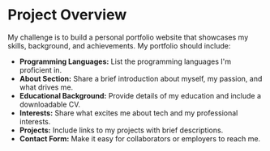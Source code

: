 # Project Overview
My challenge is to build a personal portfolio website that showcases my skills, background, and achievements. My portfolio should include:

- **Programming Languages:** List the programming languages I'm proficient in.  
- **About Section:** Share a brief introduction about myself, my passion, and what drives me.  
- **Educational Background:** Provide details of my education and include a downloadable CV.  
- **Interests:** Share what excites me about tech and my professional interests.  
- **Projects:** Include links to my projects with brief descriptions.  
- **Contact Form:** Make it easy for collaborators or employers to reach me.  

